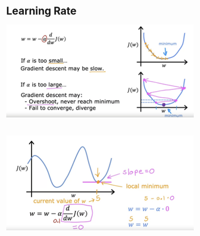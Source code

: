 # Learning Rate


![](https://github.com/dystaSatria/Machine-Learning/blob/main/Supervised%20Machine%20Learning%20Regression%20and%20Classification/Learning%20Rate/Screenshot%202024-02-10%20at%2016.19.33.png)

<br>

![](https://github.com/dystaSatria/Machine-Learning/blob/main/Supervised%20Machine%20Learning%20Regression%20and%20Classification/Learning%20Rate/Screenshot%202024-02-10%20at%2013.04.08.png)
